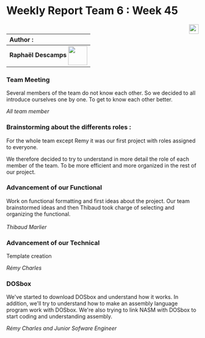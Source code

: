 # Weekly Report Team 6 : Week 45 

[<img src="https://www.presse-citron.net/app/uploads/2020/06/linkedin-logo.jpg"  width="25px" align=right>](https://www.linkedin.com/in/rapha%C3%ABl-descamps-201112293)


| Author :        |
| :-------------- |
| **Raphaël Descamps** <img src="https://ca.slack-edge.com/T019N8PRR7W-U05TNB290FJ-abc72bbf0d47-512" width="50px" align=center> |


### Team Meeting 

Several members of the team do not know each other. So we decided to all introduce ourselves one by one. To get to know each other better.

*All team member*

### Brainstorming about the differents roles : 

For the whole team except Remy it was our first project with roles assigned to everyone. 

We therefore decided to try to understand in more detail the role of each member of the team. To be more efficient and more organized in the rest of our project.

### Advancement of our Functional

Work on functional formatting and first ideas about the project. Our team brainstormed ideas and then Thibaud took charge of selecting and organizing the functional.  <br>
<br>*Thibaud Marlier*

### Advancement of our Technical 

Template creation

*Rémy Charles* 

### DOSbox 

We've started to download DOSbox and understand how it works. In addition, we'll try to understand how to make an assembly language program work with DOSbox. We're also trying to link NASM with DOSbox to start coding and understanding assembly. 

*Rémy Charles and Junior Sofware Engineer* 

